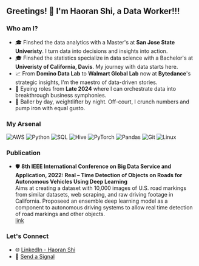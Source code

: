 ## Greetings! 👾 I'm Haoran Shi, a Data Worker!!! 

### Who am I?
* 🎓 Finshed the data analytics with a Master's at **San Jose State Univeristy**. I turn data into decisions and insights into action.
* 🎓 Finshed the statistics specialize in data science with a Bachelor's at **Univeristy of California, Davis**. My journey with data starts here.
* 📈 From **Domino Data Lab** to **Walmart Global Lab** now at **Bytedance**'s strategic insights, I'm the maestro of data-driven stories.
* 🚀 Eyeing roles from **Late 2024** where I can orchestrate data into breakthrough business symphonies.
* 🏀 Baller by day, weightlifter by night. Off-court, I crunch numbers and pump iron with equal gusto.

### My Arsenal
![AWS](https://img.shields.io/badge/AWS-232F3E?style=for-the-badge&logo=amazonaws&logoColor=white)
![Python](https://img.shields.io/badge/Python-3776AB?style=for-the-badge&logo=python&logoColor=white)
![SQL](https://img.shields.io/badge/SQL-4479A1?style=for-the-badge&logo=mysql&logoColor=white)
![Hive](https://img.shields.io/badge/Hive-FDEE21?style=for-the-badge&logo=apachehive&logoColor=black)
![PyTorch](https://img.shields.io/badge/PyTorch-%23EE4C2C.svg?&style=for-the-badge&logo=pytorch&logoColor=white)
![Pandas](https://img.shields.io/badge/Pandas-%23150458.svg?style=for-the-badge&logo=pandas&logoColor=white)
![Git](https://img.shields.io/badge/Git-F05032?style=for-the-badge&logo=git&logoColor=white)
![Linux](https://img.shields.io/badge/Linux-FCC624?style=for-the-badge&logo=linux&logoColor=black)


### Publication 
* 🛡️ **8th IEEE International Conference on
Big Data Service and Application, 2022: Real – Time Detection of Objects on Roads for Autonomous Vehicles Using Deep Learning** <br>
  Aims at creating a dataset with 10,000 images of U.S. road markings from similar datasets, web scraping, and raw driving footage in California. Proposeed an ensemble deep learning model as a component to autonomous driving systems to allow real time detection of road markings and other objects. <br>
[link](https://ieeexplore.ieee.org/document/9898160) 


### Let's Connect
* 🌐 [LinkedIn - Haoran Shi](https://www.linkedin.com/in/haoran-shi-55561113a/)
* 📧 [Send a Signal](has184669@gmail.com)
